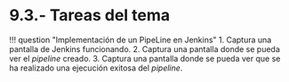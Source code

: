 # 9.3.- Tareas del tema

!!! question "Implementación de un PipeLine en Jenkins"
    1. Captura una pantalla de Jenkins funcionando.
    2. Captura una pantalla donde se pueda ver el *pipeline* creado.
    3. Captura una pantalla donde se pueda ver que se ha realizado una ejecución exitosa del *pipeline*.
